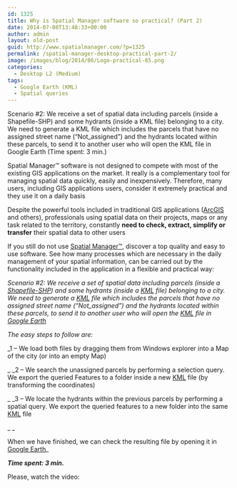 ```yaml
---
id: 1325
title: Why is Spatial Manager software so practical? (Part 2)
date: 2014-07-08T13:48:33+00:00
author: admin
layout: old-post
guid: http://www.spatialmanager.com/?p=1325
permalink: /spatial-manager-desktop-practical-part-2/
image: /images/blog/2014/06/Logo-practical-85.png
categories:
  - Desktop L2 (Medium)
tags:
  - Google Earth (KML)
  - Spatial queries
---
```

Scenario #2: We receive a set of spatial data including parcels (inside a Shapefile-SHP) and some hydrants (inside a KML file) belonging to a city. We need to generate a KML file which includes the parcels that have no assigned street name (&#8220;Not_assigned&#8221;) and the hydrants located within these parcels, to send it to another user who will open the KML file in Google Earth (Time spent: 3 min.)

<!--more-->

Spatial Manager™ software is not designed to compete with most of the existing GIS applications on the market. It really is a complementary tool for managing spatial data quickly, easily and inexpensively. Therefore, many users, including GIS applications users, consider it extremely practical and they use it on a daily basis

Despite the powerful tools included in traditional GIS applications (<a title="ESRI ArcGIS page" href="http://www.esri.com/software/arcgis" target="_blank" rel="nofollow">ArcGIS</a> and others), professionals using spatial data on their projects, maps or any task related to the territory, constantly **need to check, extract, simplify or transfer** their spatial data to other users

If you still do not use <a title="Spatial Manager web" href="http://www.spatialmanager.com" target="_blank" rel="nofollow">Spatial Manager™</a>, discover a top quality and easy to use software. See how many processes which are necessary in the daily management of your spatial information, can be carried out by the functionality included in the application in a flexible and practical way:

_<span>Scenario #2</span>: We receive a set of spatial data including parcels (inside a <a title="Shapefiles (SHP) wiki" href="http://es.wikipedia.org/wiki/Shapefile" target="_blank" rel="nofollow">Shapefile-SHP</a>) and some hydrants (inside a <a title="KML file wiki" href="http://es.wikipedia.org/wiki/KML" target="_blank" rel="nofollow">KML</a> file) belonging to a city. We need to generate a <a title="KML file wiki" href="http://es.wikipedia.org/wiki/KML" target="_blank" rel="nofollow">KML</a> file which includes the parcels that have no assigned street name (&#8220;Not_assigned&#8221;) and the hydrants located within these parcels, to send it to another user who will open the <a title="KML file wiki" href="http://es.wikipedia.org/wiki/KML" target="_blank" rel="nofollow">KML</a> file in <a title="Google Earth page" href="https://www.google.com/earth/" target="_blank" rel="nofollow">Google Earth</a>_

_The easy steps to follow are:_

_1 &#8211; We load both files by dragging them from Windows explorer into a Map of the city (or into an empty Map)
  
_ _2 &#8211; We search the unassigned parcels by performing a selection query. We export the queried Features to a folder inside a new <a title="KML file wiki" href="http://es.wikipedia.org/wiki/KML" target="_blank" rel="nofollow">KML</a> file (by transforming the coordinates)
  
_ _3 &#8211; We locate the hydrants within the previous parcels by performing a spatial query. We export the queried features to a new folder into the same <a title="KML file wiki" href="http://es.wikipedia.org/wiki/KML" target="_blank" rel="nofollow">KML</a> file
  
_ _
  
When we have finished, we can check the resulting file by opening it in <a title="Google Earth page" href="https://www.google.com/earth/" target="_blank" rel="nofollow">Google Earth</a>_

**_Time spent: 3 min._**
  
Please, watch the video: